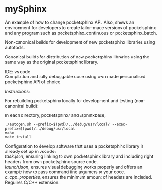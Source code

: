 # mySphinx  
An example of how to change pocketsphinx API. Also, shows an environment for developers to create tailor-made versions of pocketsphinx and any program such as pocketsphinx_continuous or pocketsphinx_batch. 

Non-canonical builds for development of new pocketsphinx libraries using autotools.

Canonical builds for distribution of new pocketsphinx libraries using the same way as the original pocketsphinx library.  

IDE: vs code  
Compilation and fully debuggable code using own made personalised pocketsphinx API of choice.  


*Instructions:*

For rebuilding pocketsphinx locally for development and testing (non-canonical build):

In each directory, pocketsphinx/ and /sphinxbase,

```
./autogen.sh --prefix=$(pwd)/../debug/usr/local/ --exec-prefix=$(pwd)/../debug/usr/local
make
make install
```

Configuration to develop software that uses a pocketsphinx library is already set up in vscode:  
*task.json*, ensuring linking to own pocketsphinx library and including right headers from own pocketsphinx source code.  
*launch.json*, ensures visual debugging works properly and offers an example how to pass command line argumets to your code.  
*c_cpp_properties*, ensures the minimum amount of headers are included.  
Reguires C/C++ extension.
